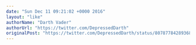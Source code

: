 ```yaml
---
date: "Sun Dec 11 09:21:02 +0000 2016"
layout: "like"
authorName: "Darth Vader"
authorUrl: "https://twitter.com/DepressedDarth"
originalPost: "https://twitter.com/DepressedDarth/status/807877842893684736"
---
```

